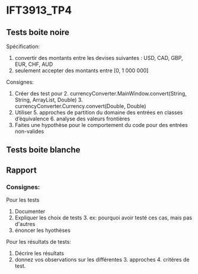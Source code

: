 # IFT3913_TP4
## Tests boite noire
Spécification:
1.  convertir des montants entre les devises suivantes : USD, CAD, GBP, EUR, CHF, AUD
2.  seulement accepter des montants entre [0, 1 000 000]

Consignes:
1. Créer des test pour 
   2. currencyConverter.MainWindow.convert(String, String, ArrayList<Currency>, Double)
   3. currencyConverter.Currency.convert(Double, Double)
4. Utiliser 
   5. approches
      de partition du domaine des entrées en classes d’équivalence
   6. analyse des valeurs frontières
7. Faites une
   hypothèse pour le comportement du code pour des entrées non-valides

## Tests boite blanche

## Rapport
### Consignes:
Pour les tests
1. Documenter
2. Expliquer les choix de tests
   3. ex: pourquoi avoir testé ces cas, mais pas d'autres
4. énoncer les hyothèses

Pour les résultats de tests:
1. Décrire les résultats
2. donnez vos observations sur les différentes 
   3. approches
   4. critères de test.
